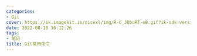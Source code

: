 ```yaml
---
categories:
- Git
cover: https://ik.imagekit.io/nicexl/img/R-C_JQbuRT-oB.gif?ik-sdk-version=javascript-1.4.3&updatedAt=1660819271446
date: 2022-08-18 16:12:26
tags:
- 笔记
title: Git常用命令
---
```



